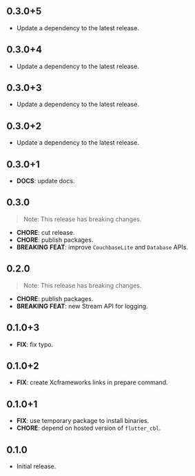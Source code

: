 ## 0.3.0+5

 - Update a dependency to the latest release.

## 0.3.0+4

 - Update a dependency to the latest release.

## 0.3.0+3

 - Update a dependency to the latest release.

## 0.3.0+2

 - Update a dependency to the latest release.

## 0.3.0+1

 - **DOCS**: update docs.

## 0.3.0

> Note: This release has breaking changes.

 - **CHORE**: cut release.
 - **CHORE**: publish packages.
 - **BREAKING** **FEAT**: improve `CouchbaseLite` and `Database` APIs.

## 0.2.0

> Note: This release has breaking changes.

 - **CHORE**: publish packages.
 - **BREAKING** **FEAT**: new Stream API for logging.

## 0.1.0+3

 - **FIX**: fix typo.

## 0.1.0+2

 - **FIX**: create Xcframeworks links in prepare command.

## 0.1.0+1

 - **FIX**: use temporary package to install binaries.
 - **CHORE**: depend on hosted version of `flutter_cbl`.

## 0.1.0

- Initial release.
